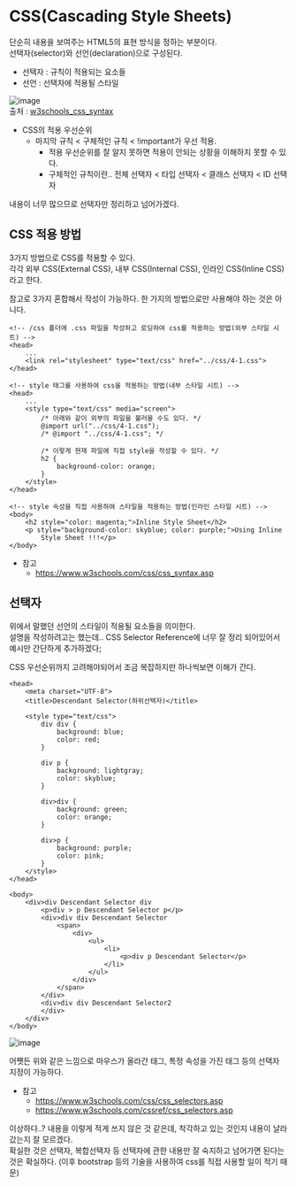 # CSS(Cascading Style Sheets)

단순히 내용을 보여주는 HTML5의 표현 방식을 정하는 부분이다.   
선택자(selector)와 선언(declaration)으로 구성된다.
+ 선택자 : 규칙이 적용되는 요소들
+ 선언 : 선택자에 적용될 스타일

![image](https://www.w3schools.com/css/img_selector.gif)   
출처 : [w3schools_css_syntax](https://www.w3schools.com/css/css_syntax.asp)

+ CSS의 적용 우선순위
	+ 마지막 규칙 < 구체적인 규칙 < !important가 우선 적용.
		+ 적용 우선순위를 잘 알지 못하면 적용이 안되는 상황을 이해하지 못할 수 있다.
		+ 구체적인 규칙이란.. 전체 선택자 < 타입 선택자 < 클래스 선택자 < ID 선택자

내용이 너무 많으므로 선택자만 정리하고 넘어가겠다.

## CSS 적용 방법

3가지 방법으로 CSS를 적용할 수 있다.   
각각 외부 CSS(External CSS), 내부 CSS(Internal CSS), 인라인 CSS(Inline CSS)라고 한다.

참고로 3가지 혼합해서 작성이 가능하다. 한 가지의 방법으로만 사용해야 하는 것은 아니다.

```
<!-- /css 폴더에 .css 파일을 작성하고 로딩하여 css를 적용하는 방법(외부 스타일 시트) -->
<head>
	...
	<link rel="stylesheet" type="text/css" href="../css/4-1.css">
</head>

<!-- style 태그를 사용하여 css을 적용하는 방법(내부 스타일 시트) -->
<head>
	...
	<style type="text/css" media="screen">
		/* 아래와 같이 외부의 파일을 불러올 수도 있다. */
		@import url("../css/4-1.css");	
		/* @import "../css/4-1.css"; */

		/* 이렇게 현재 파일에 직접 style을 작성할 수 있다. */
		h2 {
			background-color: orange;
		}
	</style>
</head>

<!-- style 속성을 직접 사용하여 스타일을 적용하는 방법(인라인 스타일 시트) -->
<body>
	<h2 style="color: magenta;">Inline Style Sheet</h2>
	<p style="background-color: skyblue; color: purple;">Using Inline
		Style Sheet !!!</p>
</body>
```

+ 참고
	+ https://www.w3schools.com/css/css_syntax.asp

## 선택자

위에서 말했던 선언의 스타일이 적용될 요소들을 의미한다.   
설명을 작성하려고는 했는데.. CSS Selector Reference에 너무 잘 정리 되어있어서 예시만 간단하게 추가하겠다;

CSS 우선순위까지 고려해야되어서 조금 복잡하지만 하나씩보면 이해가 간다.

```
<head>
	<meta charset="UTF-8">
	<title>Descendant Selector(하위선택자)</title>

	<style type="text/css">
		div div {
			background: blue;
			color: red;
		}

		div p {
			background: lightgray;
			color: skyblue;
		}

		div>div {
			background: green;
			color: orange;
		}

		div>p {
			background: purple;
			color: pink;
		}
	</style>
</head>

<body>
	<div>div Descendant Selector div
		<p>div > p Descendant Selector p</p>
		<div>div div Descendant Selector
			<span>
				<div>
					<ul>
						<li>
							<p>div p Descendant Selector</p>
						</li>
					</ul>
				</div>
			</span>
		</div>
		<div>div div Descendant Selector2
		</div>
	</div>
</body>
```
![image](https://user-images.githubusercontent.com/19484971/176006370-b770042f-f483-4e95-8ec0-0553a3601c26.png)

어쨋든 위와 같은 느낌으로 마우스가 올라간 태그, 특정 속성을 가진 태그 등의 선택자 지정이 가능하다.
 
+ 참고
	+ https://www.w3schools.com/css/css_selectors.asp
	+ https://www.w3schools.com/cssref/css_selectors.asp


이상하다..? 내용을 이렇게 적게 쓰지 않은 것 같은데, 착각하고 있는 것인지 내용이 날라갔는지 잘 모르겠다.   
확실한 것은 선택자, 복합선택자 등 선택자에 관한 내용만 잘 숙지하고 넘어가면 된다는 것은 확실하다. (이후 bootstrap 등의 기술을 사용하여 css를 직접 사용할 일이 적기 때문)
